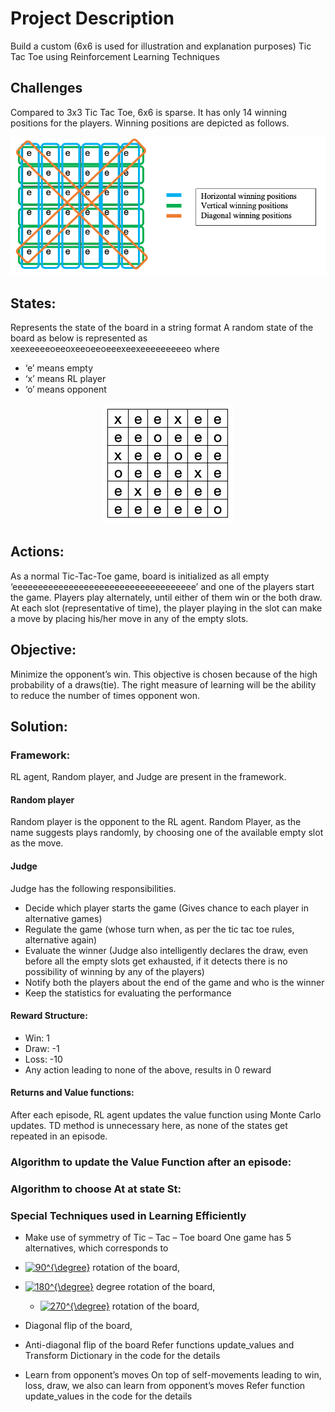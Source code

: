# Project Description
Build a custom (6x6 is used for illustration and explanation purposes) Tic Tac Toe using Reinforcement Learning Techniques

## Challenges
Compared to 3x3 Tic Tac Toe, 6x6 is sparse. It has only 14 winning positions for the players. Winning positions are depicted as follows.

<div style="text-align:center"><img src="images/photo1.png"></div>

## States:
Represents the state of the board in a string format
A random state of the board as below is represented as xeexeeeeoeeoxeeoeeoeeexeexeeeeeeeeeo where

-	‘e’ means empty
-	‘x’ means RL player
-	‘o’ means opponent

<div style="text-align:center"><img src="images/photo2.png"></div>

## Actions:
As a normal Tic-Tac-Toe game, board is initialized as all empty ‘eeeeeeeeeeeeeeeeeeeeeeeeeeeeeeeeeeee’ and one of the players start the game. Players play alternately, until either of them win or the both draw. At each slot (representative of time), the player playing in the slot can make a move by placing his/her move in any of the empty slots. 

## Objective:
Minimize the opponent’s win. This objective is chosen because of the high probability of a draws(tie). The right measure of learning will be the ability to reduce the number of times opponent won.

## Solution:

### Framework:

RL agent, Random player, and Judge are present in the framework.

#### Random player
Random player is the opponent to the RL agent. Random Player, as the name suggests plays randomly, by choosing one of the available empty slot as the move.

#### Judge
Judge has the following responsibilities.
-	Decide which player starts the game (Gives chance to each player in alternative games)
- Regulate the game (whose turn when, as per the tic tac toe rules, alternative again)
-	Evaluate the winner (Judge also intelligently declares the draw, even before all the empty slots get exhausted, if it detects there is no possibility of winning by any of the players)
-	Notify both the players about the end of the game and who is the winner
-	Keep the statistics for evaluating the performance

#### Reward Structure:
-	Win: 1
-	Draw: -1
-	Loss: -10
-	Any action leading to none of the above, results in 0 reward

#### Returns and Value functions:
After each episode, RL agent updates the value function using Monte Carlo updates. TD method is unnecessary here, as none of the states get repeated in an episode.


### Algorithm to update the Value Function after an episode:

### Algorithm to choose At at state St:

### Special Techniques used in Learning Efficiently
-	Make use of symmetry of Tic – Tac – Toe board
  One game has 5 alternatives, which corresponds to 
  -	<a href="https://www.codecogs.com/eqnedit.php?latex=90^{\degree}" target="_blank"><img src="https://latex.codecogs.com/gif.latex?90^{\degree}" title="90^{\degree}" /></a> rotation of the board, 
  -	<a href="https://www.codecogs.com/eqnedit.php?latex=180^{\degree}" target="_blank"><img src="https://latex.codecogs.com/gif.latex?90^{\degree}" title="180^{\degree}" /></a> degree rotation of the board, 
	- <a href="https://www.codecogs.com/eqnedit.php?latex=270^{\degree}" target="_blank"><img src="https://latex.codecogs.com/gif.latex?90^{\degree}" title="270^{\degree}" /></a> rotation of the board, 
  -	Diagonal flip of the board, 
  -	Anti-diagonal flip of the board
Refer functions update_values and Transform Dictionary in the code for the details

- Learn from opponent’s moves
On top of self-movements leading to win, loss, draw, we also can learn from opponent’s moves
Refer function update_values in the code for the details



